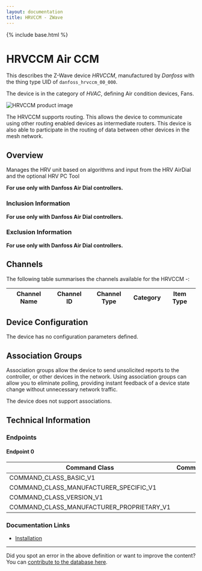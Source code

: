 ```yaml
---
layout: documentation
title: HRVCCM - ZWave
---
```


{% include base.html %}

# HRVCCM Air CCM
This describes the Z-Wave device *HRVCCM*, manufactured by *Danfoss* with the thing type UID of ```danfoss_hrvccm_00_000```.

The device is in the category of *HVAC*, defining Air condition devices, Fans.

![HRVCCM product image](https://opensmarthouse.org/zwavedatabase/166/image/)


The HRVCCM supports routing. This allows the device to communicate using other routing enabled devices as intermediate routers.  This device is also able to participate in the routing of data between other devices in the mesh network.

## Overview

Manages the HRV unit based on algorithms and input from the HRV AirDial and the optional HRV PC Tool

**For use only with Danfoss Air Dial controllers.**

### Inclusion Information

**For use only with Danfoss Air Dial controllers.**

### Exclusion Information

**For use only with Danfoss Air Dial controllers.**

## Channels

The following table summarises the channels available for the HRVCCM -:

| Channel Name | Channel ID | Channel Type | Category | Item Type |
|--------------|------------|--------------|----------|-----------|



## Device Configuration

The device has no configuration parameters defined.

## Association Groups

Association groups allow the device to send unsolicited reports to the controller, or other devices in the network. Using association groups can allow you to eliminate polling, providing instant feedback of a device state change without unnecessary network traffic.

The device does not support associations.
## Technical Information

### Endpoints

#### Endpoint 0

| Command Class | Comment |
|---------------|---------|
| COMMAND_CLASS_BASIC_V1| |
| COMMAND_CLASS_MANUFACTURER_SPECIFIC_V1| |
| COMMAND_CLASS_VERSION_V1| |
| COMMAND_CLASS_MANUFACTURER_PROPRIETARY_V1| |

### Documentation Links

* [Installation](https://opensmarthouse.org/zwavedatabase/166/reference/AIR-installation-guide-VIEWA402-hi-res.pdf)

---

Did you spot an error in the above definition or want to improve the content?
You can [contribute to the database here](https://opensmarthouse.org/zwavedatabase/166).
